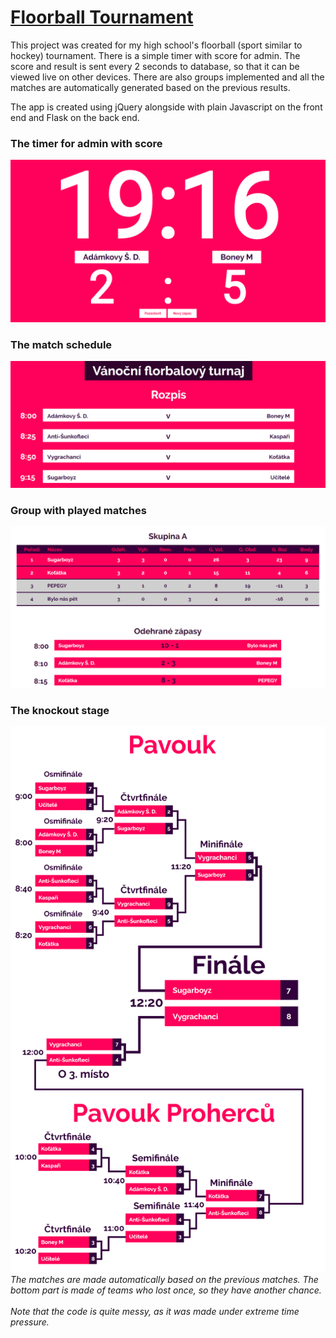 # [Floorball Tournament](http://vanocniflorbalovyturnaj.pythonanywhere.com/)

This project was created for my high school's floorball (sport similar to hockey) tournament. There is a simple timer with score for admin. The score and result is sent every 2 seconds to database, so that it can be viewed live on other devices. There are also groups implemented and all the matches are automatically generated based on the previous results.

The app is created using jQuery alongside with plain Javascript on the front end and Flask on the back end. 

### The timer for admin with score
![Timer](/desc_img/Timer.png)

### The match schedule
![Match Schedule](/desc_img/Rozpis.png)

### Group with played matches
![Group](/desc_img/Group.png)

### The knockout stage
![Knockout Stage](/desc_img/knockout_stage.png)
*The matches are made automatically based on the previous matches. The bottom part is made of teams who lost once, so they have another chance.*
<br />
<br />
*Note that the code is quite messy, as it was made under extreme time pressure.*
